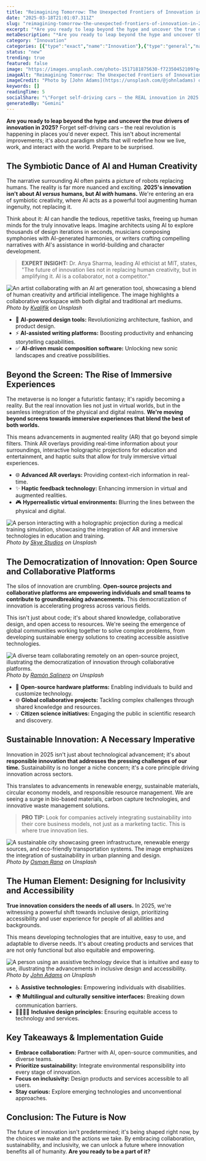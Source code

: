 ```yaml
---
title: "Reimagining Tomorrow: The Unexpected Frontiers of Innovation in 2025"
date: "2025-03-18T21:01:07.311Z"
slug: "reimagining-tomorrow-the-unexpected-frontiers-of-innovation-in-2025"
excerpt: "*Are you ready to leap beyond the hype and uncover the true drivers of innovation in 2025?* Forget self-driving cars – the real revolution is happening in places you'd never expect. This isn't about incremental improvements; it's about paradigm shifts that will redefine how we live, work, and interact with the world.  Prepare to be surprised."
metaDescription: "*Are you ready to leap beyond the hype and uncover the true drivers of innovation in 2025?* Forget self-driving cars – the real revolution is happening in ..."
category: "Innovation"
categories: [{"type":"exact","name":"Innovation"},{"type":"general","name":"Technology"},{"type":"medium","name":"Artificial Intelligence"},{"type":"specific","name":"Machine Learning"},{"type":"niche","name":"Deep Reinforcement Learning"}]
status: "new"
trending: true
featured: false
image: "https://images.unsplash.com/photo-1517181875630-f72350452109?q=85&w=1200&fit=max&fm=webp&auto=compress"
imageAlt: "Reimagining Tomorrow: The Unexpected Frontiers of Innovation in 2025"
imageCredit: "Photo by [John Adams](https://unsplash.com/@johnladams) on Unsplash"
keywords: []
readingTime: 5
socialShare: "\"Forget self-driving cars – the REAL innovation in 2025 is the symbiotic dance between AI and human creativity, creating a future we couldn't have imagined.\""
generatedBy: "Gemini"
---
```




**Are you ready to leap beyond the hype and uncover the *true* drivers of innovation in 2025?** Forget self-driving cars – the real revolution is happening in places you'd never expect. This isn't about incremental improvements; it's about paradigm shifts that will redefine how we live, work, and interact with the world.  Prepare to be surprised.

## The Symbiotic Dance of AI and Human Creativity

The narrative surrounding AI often paints a picture of robots replacing humans.  The reality is far more nuanced and exciting. **2025's innovation isn't about AI *versus* humans, but AI *with* humans.** We're entering an era of symbiotic creativity, where AI acts as a powerful tool augmenting human ingenuity, not replacing it.

Think about it: AI can handle the tedious, repetitive tasks, freeing up human minds for the truly innovative leaps.  Imagine architects using AI to explore thousands of design iterations in seconds, musicians composing symphonies with AI-generated harmonies, or writers crafting compelling narratives with AI's assistance in world-building and character development.

> **EXPERT INSIGHT:** Dr. Anya Sharma, leading AI ethicist at MIT, states, "The future of innovation lies not in replacing human creativity, but in amplifying it.  AI is a collaborator, not a competitor."

![An artist collaborating with an AI art generation tool, showcasing a blend of human creativity and artificial intelligence. The image highlights a collaborative workspace with both digital and traditional art mediums.](https://images.unsplash.com/photo-1598520106830-8c45c2035460?q=85&w=1200&fit=max&fm=webp&auto=compress)
*Photo by [Kvalifik](https://unsplash.com/@kvalifik) on Unsplash*

* 🔑 **AI-powered design tools:**  Revolutionizing architecture, fashion, and product design.
* ⚡ **AI-assisted writing platforms:**  Boosting productivity and enhancing storytelling capabilities.
* ✅ **AI-driven music composition software:**  Unlocking new sonic landscapes and creative possibilities.

## Beyond the Screen: The Rise of Immersive Experiences

The metaverse is no longer a futuristic fantasy; it's rapidly becoming a reality.  But the real innovation lies not just in virtual worlds, but in the seamless integration of the physical and digital realms.  **We're moving beyond screens towards immersive experiences that blend the best of both worlds.**

This means advancements in augmented reality (AR) that go beyond simple filters. Think AR overlays providing real-time information about your surroundings, interactive holographic projections for education and entertainment, and haptic suits that allow for truly immersive virtual experiences.

*  🌐 **Advanced AR overlays:**  Providing context-rich information in real-time.
*  ✨ **Haptic feedback technology:**  Enhancing immersion in virtual and augmented realities.
*  🎮 **Hyperrealistic virtual environments:**  Blurring the lines between the physical and digital.

![A person interacting with a holographic projection during a medical training simulation, showcasing the integration of AR and immersive technologies in education and training.](https://images.unsplash.com/photo-1529854140025-25995121f16f?q=85&w=1200&fit=max&fm=webp&auto=compress)
*Photo by [Skye Studios](https://unsplash.com/@skyestudios) on Unsplash*

## The Democratization of Innovation: Open Source and Collaborative Platforms

The silos of innovation are crumbling.  **Open-source projects and collaborative platforms are empowering individuals and small teams to contribute to groundbreaking advancements.** This democratization of innovation is accelerating progress across various fields.

This isn't just about code; it's about shared knowledge, collaborative design, and open access to resources.  We're seeing the emergence of global communities working together to solve complex problems, from developing sustainable energy solutions to creating accessible assistive technologies.

![A diverse team collaborating remotely on an open-source project, illustrating the democratization of innovation through collaborative platforms.](https://images.unsplash.com/photo-1496065187959-7f07b8353c55?q=85&w=1200&fit=max&fm=webp&auto=compress)
*Photo by [Ramón Salinero](https://unsplash.com/@donramxn) on Unsplash*

* 🤝 **Open-source hardware platforms:**  Enabling individuals to build and customize technology.
* 🌐 **Global collaborative projects:**  Tackling complex challenges through shared knowledge and resources.
* 💡 **Citizen science initiatives:**  Engaging the public in scientific research and discovery.

## Sustainable Innovation:  A Necessary Imperative

Innovation in 2025 isn't just about technological advancement; it's about **responsible innovation that addresses the pressing challenges of our time.**  Sustainability is no longer a niche concern; it's a core principle driving innovation across sectors.

This translates to advancements in renewable energy, sustainable materials, circular economy models, and responsible resource management. We are seeing a surge in bio-based materials, carbon capture technologies, and innovative waste management solutions.

> **PRO TIP:** Look for companies actively integrating sustainability into their core business models, not just as a marketing tactic.  This is where true innovation lies.

![A sustainable city showcasing green infrastructure, renewable energy sources, and eco-friendly transportation systems.  The image emphasizes the integration of sustainability in urban planning and design.](https://images.unsplash.com/photo-1495420378468-78588a508652?q=85&w=1200&fit=max&fm=webp&auto=compress)
*Photo by [Osman Rana](https://unsplash.com/@osmanrana) on Unsplash*

## The Human Element:  Designing for Inclusivity and Accessibility

**True innovation considers the needs of all users.**  In 2025, we're witnessing a powerful shift towards inclusive design, prioritizing accessibility and user experience for people of all abilities and backgrounds.

This means developing technologies that are intuitive, easy to use, and adaptable to diverse needs. It's about creating products and services that are not only functional but also equitable and empowering.

![A person using an assistive technology device that is intuitive and easy to use, illustrating the advancements in inclusive design and accessibility.](https://images.unsplash.com/photo-1517181875630-f72350452109?q=85&w=1200&fit=max&fm=webp&auto=compress)
*Photo by [John Adams](https://unsplash.com/@johnladams) on Unsplash*

*  ♿ **Assistive technologies:**  Empowering individuals with disabilities.
*  🌍 **Multilingual and culturally sensitive interfaces:**  Breaking down communication barriers.
*  👨‍👩‍👧‍👦 **Inclusive design principles:**  Ensuring equitable access to technology and services.

## Key Takeaways & Implementation Guide

* **Embrace collaboration:** Partner with AI, open-source communities, and diverse teams.
* **Prioritize sustainability:** Integrate environmental responsibility into every stage of innovation.
* **Focus on inclusivity:** Design products and services accessible to all users.
* **Stay curious:** Explore emerging technologies and unconventional approaches.

## Conclusion:  The Future is Now

The future of innovation isn't predetermined; it's being shaped right now, by the choices we make and the actions we take.  By embracing collaboration, sustainability, and inclusivity, we can unlock a future where innovation benefits all of humanity.  **Are you ready to be a part of it?**



<div class="reading-progress-container">
  <div id="reading-progress" class="reading-progress"></div>
</div>
